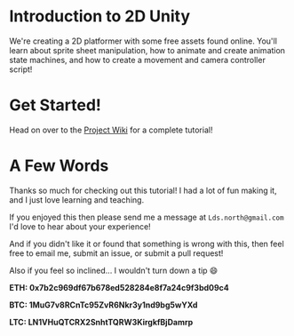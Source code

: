 # Introduction to 2D Unity

We're creating a 2D platformer with some free assets found online. You'll learn about sprite sheet manipulation, how to animate and create animation state machines, and how to create a movement and camera controller script!

# Get Started!
Head on over to the [Project Wiki](https://github.com/dnorth/Unity_2D_Introduction/wiki) for a complete tutorial!

# A Few Words

Thanks so much for checking out this tutorial! I had a lot of fun making it, and I just love learning and teaching. 

If you enjoyed this then please send me a message at `Lds.north@gmail.com` I'd love to hear about your experience!

And if you didn't like it or found that something is wrong with this, then feel free to email me, submit an issue, or submit a pull request! 

Also if you feel so inclined... I wouldn't turn down a tip 😄 

**ETH: 0x7b2c969df67b678ed528284e8f7a24c9f3bd09c4**

**BTC: 1MuG7v8RCnTc95ZvR6Nkr3y1nd9bg5wYXd**

**LTC: LN1VHuQTCRX2SnhtTQRW3KirgkfBjDamrp**
